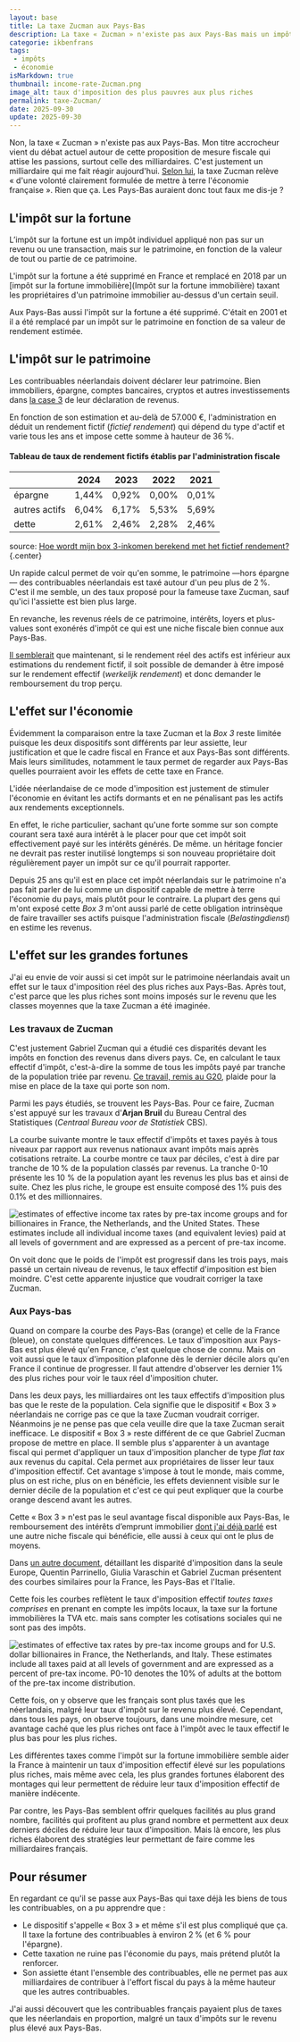 ```yaml
---
layout: base
title: La taxe Zucman aux Pays-Bas
description: La taxe « Zucman » n'existe pas aux Pays-Bas mais un impôt taxe le patrimoine de tout le monde. Ça veut peut-être d'y regarder de plus près.
categorie: ikbenfrans
tags:
 - impôts
 - économie
isMarkdown: true
thumbnail: income-rate-Zucman.png
image_alt: taux d'imposition des plus pauvres aux plus riches
permalink: taxe-Zucman/
date: 2025-09-30
update: 2025-09-30
---
```


Non, la taxe « Zucman » n'existe pas aux Pays-Bas. Mon titre accrocheur vient du débat actuel autour de cette proposition de mesure fiscale qui attise les passions, surtout celle des milliardaires. C'est justement un milliardaire qui me fait réagir aujourd'hui. [Selon lui](https://www.france24.com/fr/info-en-continu/20250920-bernard-arnault-sonne-la-charge-contre-la-taxe-zucman), la taxe Zucman relève « d'une volonté clairement formulée de mettre à terre l'économie française ». Rien que ça. Les Pays-Bas auraient donc tout faux me dis-je ?

## L'impôt sur la fortune

L’impôt sur la fortune est un impôt individuel appliqué non pas sur un revenu ou une transaction, mais sur le patrimoine, en fonction de la valeur de tout ou partie de ce patrimoine. 

L'impôt sur la fortune a été supprimé en France et remplacé en 2018 par un [impôt sur la fortune immobilière](Impôt sur la fortune immobilière) taxant les propriétaires d'un patrimoine immobilier au-dessus d'un certain seuil. 

Aux Pays-Bas aussi l'impôt sur la fortune a été supprimé. C'était en 2001 et il a été remplacé par un impôt sur le patrimoine en fonction de sa valeur de rendement estimée.

## L'impôt sur le patrimoine

Les contribuables néerlandais doivent déclarer leur patrimoine. Bien immobiliers, épargne, comptes bancaires, cryptos et autres investissements dans [la case 3](https://www.belastingdienst.nl/wps/wcm/connect/nl/box-3/box-3) de leur déclaration de revenus. 

En fonction de son estimation et au-delà de 57.000 €, l'administration en déduit un rendement fictif (*fictief rendement*) qui dépend du type d'actif et varie tous les ans et impose cette somme à hauteur de 36 %.

#### Tableau de taux de rendement fictifs établis par l'administration fiscale

|               | 2024 | 2023 | 2022 | 2021 |
|---------------|------|------|------|------|
| épargne       |   1,44%   |  0,92%    |  0,00%    |  0,01%    |
| autres actifs |   6,04%   |  6,17%    |  5,53%    |  5,69%    |
| dette         |   2,61%   |  2,46%    |  2,28%    |  2,46%    |

source: [Hoe wordt mijn box 3-inkomen berekend met het fictief rendement?](https://www.belastingdienst.nl/wps/wcm/connect/nl/box-3/content/berekening-box-3-inkomen-fictief-rendement){.center}

Un rapide calcul permet de voir qu'en somme, le patrimoine —hors épargne— des contribuables néerlandais est taxé autour d'un peu plus de 2 %. C'est il me semble, un des taux proposé pour la fameuse taxe Zucman, sauf qu'ici l'assiette est bien plus large.

En revanche, les revenus réels de ce patrimoine, intérêts, loyers et plus-values sont exonérés d'impôt ce qui est une niche fiscale bien connue aux Pays-Bas.

[Il semblerait](https://www.belastingdienst.nl/wps/wcm/connect/nl/box-3/content/berekening-box-3-inkomen-fictief-rendement) que maintenant, si le rendement réel des actifs est inférieur aux estimations du rendement fictif, il soit possible de demander à être imposé sur le rendement effectif (*werkelijk rendement*) et donc demander le remboursement du trop perçu.

## L'effet sur l'économie

Évidemment la comparaison entre la taxe Zucman et la *Box 3* reste limitée puisque les deux dispositifs sont différents par leur assiette, leur justification et que le cadre fiscal en France et aux Pays-Bas sont différents. Mais leurs similitudes, notamment le taux permet de regarder aux Pays-Bas quelles pourraient avoir les effets de cette taxe en France.

L'idée néerlandaise de ce mode d'imposition est justement de stimuler l'économie en évitant les actifs dormants et en ne pénalisant pas les actifs aux rendements exceptionnels.

En effet, le riche particulier, sachant qu'une forte somme sur son compte courant sera taxé aura intérêt à le placer pour que cet impôt soit effectivement payé sur les intérêts générés. De même. un héritage foncier ne devrait pas rester inutilisé longtemps si son nouveau propriétaire doit régulièrement payer un impôt sur ce qu'il pourrait rapporter. 

Depuis 25 ans qu'il est en place cet impôt néerlandais sur le patrimoine n'a pas fait parler de lui comme un dispositif capable de mettre à terre l'économie du pays, mais plutôt pour le contraire. La plupart des gens qui m'ont exposé cette *Box 3* m'ont aussi parlé de cette obligation intrinsèque de faire travailler ses actifs puisque l'administration fiscale (*Belastingdienst*) en estime les revenus.

## L'effet sur les grandes fortunes

J'ai eu envie de voir aussi si cet impôt sur le patrimoine néerlandais avait un effet sur le taux d'imposition réel des plus riches aux Pays-Bas. Après tout, c'est parce que les plus riches sont moins imposés sur le revenu que les classes moyennes que la taxe Zucman a été imaginée.

### Les travaux de Zucman

C'est justement Gabriel Zucman qui a étudié ces disparités devant les impôts en fonction des revenus dans divers pays. Ce, en calculant le taux effectif d'impôt, c'est-à-dire la somme de tous les impôts payé par tranche de la population triée par revenu. [Ce travail, remis au G20](https://gabriel-zucman.eu/files/report-g20.pdf), plaide pour la mise en place de la taxe qui porte son nom.

Parmi les pays étudiés, se trouvent les Pays-Bas. Pour ce faire, Zucman s'est appuyé sur les travaux d'**Arjan Bruil** du Bureau Central des Statistiques (*Centraal Bureau voor de Statistiek* CBS). 

La courbe suivante montre le taux effectif d'impôts et taxes payés à tous niveaux par rapport aux revenus nationaux avant impôts mais après cotisations retraite. La courbe montre ce taux par déciles, c'est à dire par tranche de 10 % de la population classés par revenus. La tranche 0-10 présente les 10 % de la population ayant les revenus les plus bas et ainsi de suite. Chez les plus riche, le groupe est ensuite composé des 1% puis des 0.1% et des millionnaires.

![estimates of effective income tax rates by pre-tax income groups and for billionaires in France, the Netherlands, and the United States. These estimates include all individual income taxes (and equivalent levies) paid at all levels of government and are expressed as a percent of pre-tax income.](income-rate-Zucman.png)

On voit donc que le poids de l'impôt est progressif dans les trois pays, mais passé un certain niveau de revenus, le taux effectif d'imposition est bien moindre. C'est cette apparente injustice que voudrait corriger la taxe Zucman.

### Aux Pays-bas

Quand on compare la courbe des Pays-Bas (orange) et celle de la France (bleue), on constate quelques différences. Le taux d'imposition aux Pays-Bas est plus élevé qu'en France, c'est quelque chose de connu. Mais on voit aussi que le taux d'imposition plafonne dès le dernier décile alors qu'en France il continue de progresser. Il faut attendre d'observer les dernier 1% des plus riches pour voir le taux réel d'imposition chuter.

Dans les deux pays, les milliardaires ont les taux effectifs d'imposition plus bas que le reste de la population. Cela signifie que le dispositif « Box 3 » néerlandais ne corrige pas ce que la taxe Zucman voudrait corriger. Néanmoins je ne pense pas que cela veuille dire que la taxe Zucman serait inefficace. Le dispositif « Box 3 » reste différent de ce que Gabriel Zucman propose de mettre en place. Il semble plus s'apparenter à un avantage fiscal qui permet d'appliquer un taux d'imposition plancher de type *flat tax* aux revenus du capital. Cela permet aux propriétaires de lisser leur taux d'imposition effectif. Cet avantage s'impose à tout le monde, mais comme, plus on est riche, plus on en bénéficie, les effets deviennent visible sur le dernier décile de la population et c'est ce qui peut expliquer que la courbe orange descend avant les autres.

Cette « Box 3 » n'est pas le seul avantage fiscal disponible aux Pays-Bas, le remboursement des intérêts d’emprunt immobilier [dont j'ai déjà parlé](/des-nouvelles-de-l-immobilier/) est une autre niche fiscale qui bénéficie, elle aussi à ceux qui ont le plus de moyens.

Dans [un autre document](https://www.taxobservatory.eu/www-site/uploads/2025/03/Resources-for-a-Safe-and-Resilient-Europe_The-Case-for-Minimum-Taxation-of-Ultra-High-Net-Worth-Individuals-in-the-EU-1.pdf), détaillant les disparité d'imposition dans la seule Europe, Quentin Parrinello, Giulia Varaschin et Gabriel Zucman présentent des courbes similaires pour la France, les Pays-Bas et l'Italie.

Cette fois les courbes reflètent le taux d'imposition effectif *toutes taxes comprises* en prenant en compte les impôts locaux, la taxe sur la fortune immobilières la TVA etc. mais sans compter les cotisations sociales qui ne sont pas des impôts.

![estimates of effective tax rates by pre-tax income groups and for U.S. dollar billionaires in France, the Netherlands, and Italy. These estimates include all taxes paid at all levels of government and are expressed as a percent of pre-tax income. P0-10 denotes the 10% of adults at the bottom of the pre-tax income distribution.](income-rate-taxobservatory.png) 

Cette fois, on y observe que les français sont plus taxés que les néerlandais, malgré leur taux d'impôt sur le revenu plus élevé. Cependant, dans tous les pays, on observe toujours, dans une moindre mesure, cet avantage caché que les plus riches ont face à l'impôt avec le taux effectif le plus bas pour les plus riches.

Les différentes taxes comme l'impôt sur la fortune immobilière semble aider la France à maintenir un taux d'imposition effectif élevé sur les populations plus riches, mais même avec cela, les plus grandes fortunes élaborent des montages qui leur permettent de réduire leur taux d'imposition effectif de manière indécente.

Par contre, les Pays-Bas semblent offrir quelques facilités au plus grand nombre, facilités qui profitent au plus grand nombre et permettent aux deux derniers déciles de réduire leur taux d'imposition. Mais là encore, les plus riches élaborent des stratégies leur permettant de faire comme les milliardaires français.

## Pour résumer

En regardant ce qu'il se passe aux Pays-Bas qui taxe déjà les biens de tous les contribuables, on a pu apprendre que :

 - Le dispositif s'appelle « Box 3 » et même s'il est plus compliqué que ça. Il taxe la fortune des contribuables à environ 2 % (et 6 % pour l'épargne).
 - Cette taxation ne ruine pas l'économie du pays, mais prétend plutôt la renforcer.
 - Son assiette étant l'ensemble des contribuables, elle ne permet pas aux milliardaires de contribuer à l'effort fiscal du pays à la même hauteur que les autres contribuables.

J'ai aussi découvert que les contribuables français payaient plus de taxes que les néerlandais en proportion, malgré un taux d'impôts sur le revenu plus élevé aux Pays-Bas.


<!-- 

taxe Zucman
https://gabriel-zucman.eu/files/report-g20.pdf

https://www.taxobservatory.eu/www-site/uploads/2025/03/Resources-for-a-Safe-and-Resilient-Europe_The-Case-for-Minimum-Taxation-of-Ultra-High-Net-Worth-Individuals-in-the-EU-1.pdf


etudes NL
https://research.tilburguniversity.edu/en/publications/inequality-and-redistribution-in-the-netherlands
https://www.cpb.nl/system/files/cpbmedia/omnidownload/CPB-Discussion-Paper-436-Inequality-and-Redistribution-in-the-Netherlands.pdf

débats

https://lejournal.kessel.media/posts/pst_ec919fcde1df48fb9ba73d992433db25/ledito-pauvres-milliardaires

https://matt.kessel.media/posts/pst_f6c5ea5b33cf4f3189d3e7fd5bf9ec39/lidee-nest-plus-de-savoir-si-mais-quand


impots au PB
https://www.touteleurope.eu/economie-et-social/comparatif-impot-sur-la-fortune-dans-quels-pays-europeens-est-il-applique/
https://www.touteleurope.eu/economie-et-social/impot-sur-les-plus-riches-la-taxe-zucman-existe-t-elle-dans-les-pays-europeens/
https://www.expat.com/fr/guide/europe/pays-bas/11117-impots-aux-pays-bas.html#impots-fonciers-aux-pays-bas-6 
https://finance-xpat.com/fr/declaration-dimpots-pays-bas/
https://www.francaisdespaysbas.nl/archives/9990


pays-bas Box 3 
https://www.belastingdienst.nl/wps/wcm/connect/nl/box-3/box-3
https://www.belastingdienst.nl/wps/wcm/connect/nl/box-3/content/wat-is-mijn-werkelijk-rendement


-->